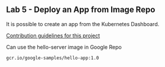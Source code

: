 ## Lab 5 - Deploy an App from Image Repo

It is possible to create an app from the Kubernetes Dashboard. 

[Contribution guidelines for this project](screenshots/lab5a_sockshop-namespace.png)

Can use the hello-server image in Google Repo

```
gcr.io/google-samples/hello-app:1.0
```
